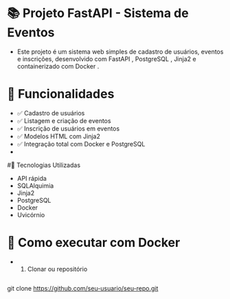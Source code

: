# 📚 Projeto FastAPI - Sistema de Eventos
- Este projeto é um sistema web simples de cadastro de usuários, eventos e inscrições, desenvolvido com FastAPI , PostgreSQL , Jinja2 e containerizado com Docker .

# 🚀 Funcionalidades
- ✅ Cadastro de usuários
- ✅ Listagem e criação de eventos
- ✅ Inscrição de usuários em eventos
- ✅ Modelos HTML com Jinja2
- ✅ Integração total com Docker e PostgreSQL
- 
#🧰 Tecnologias Utilizadas
- API rápida
- SQLAlquimia
- Jinja2
- PostgreSQL
- Docker
- Uvicórnio
  
# 🐳 Como executar com Docker
- 1. Clonar ou repositório

   ```bash
git clone https://github.com/seu-usuario/seu-repo.git
   ```
